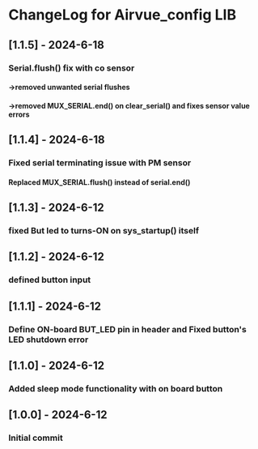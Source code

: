 # ChangeLog for Airvue_config LIB

## [1.1.5] - 2024-6-18
### Serial.flush() fix with co sensor
#### ->removed unwanted serial flushes
#### ->removed MUX_SERIAL.end() on clear_serial() and fixes sensor value errors 

## [1.1.4] - 2024-6-18
### Fixed serial terminating issue with PM sensor
#### Replaced MUX_SERIAL.flush() instead of serial.end()

## [1.1.3] - 2024-6-12
### fixed But led to turns-ON on sys_startup() itself

## [1.1.2] - 2024-6-12
### defined button input

## [1.1.1] - 2024-6-12
### Define ON-board BUT_LED pin in header and Fixed button's LED shutdown error  

## [1.1.0] - 2024-6-12
### Added sleep mode functionality with on board button

## [1.0.0] - 2024-6-12
### Initial commit
